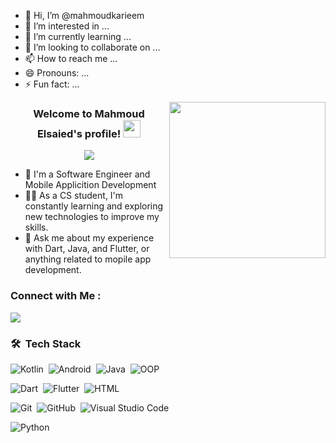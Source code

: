 - 👋 Hi, I’m @mahmoudkarieem
- 👀 I’m interested in ...
- 🌱 I’m currently learning ...
- 💞️ I’m looking to collaborate on ...
- 📫 How to reach me ...
- 😄 Pronouns: ...
- ⚡ Fun fact: ...

<!---
mahmoudkarieem/mahmoudkarieem is a ✨ special ✨ repository because its README.md (this file) appears on your GitHub profile.
You can click the Preview link to take a look at your changes.
--->
<img width="250" align="right" src="https://c.tenor.com/_DOBjnGspYAAAAAM/code-coding.gif">

<h3 align="center">
  Welcome to Mahmoud Elsaied's profile!
  <img src="https://media.giphy.com/media/hvRJCLFzcasrR4ia7z/giphy.gif" width="28">
</h3>

<!-- Typing SVG by DenverCoder1 - https://github.com/DenverCoder1/readme-typing-svg -->
<p align="center">
  <a href="https://github.com/DenverCoder1/readme-typing-svg"><img src="https://readme-typing-svg.herokuapp.com/?lines=Mobile-App-Devevloper%20;Always%20learning%20new%20things&font=Fira%20Code&center=true&width=440&height=45&color=f75c7e&vCenter=true&size=22"></a>
</p> 

- 🏢 I'm a Software Engineer and Mobile Applicition Development
- 👨‍💻 As a CS student, I'm constantly learning and exploring new technologies to improve my skills.
- 💬 Ask me about my experience with Dart, Java, and Flutter, or anything related to mopile app development.


### Connect with Me :

<a href="https://linkedin.com/in/mahmoudkarieem" target="_blank"><img src="https://img.shields.io/badge/-Mahmoud%20Karieem-0077B5?style=for-the-badge&logo=Linkedin&logoColor=white"/></a>


### 🛠 &nbsp;Tech Stack
![Kotlin](https://img.shields.io/badge/-Kotlin%20-05122A?style=flat&logo=kotlin)&nbsp;
![Android](https://img.shields.io/badge/-Android%20-05122A?style=flat&logo=android)&nbsp;
![Java](https://img.shields.io/badge/-Java-05122A?style=flat&logo=java)&nbsp;
![OOP](https://img.shields.io/badge/-OOP-05122A?style=flat&logo=OOP)&nbsp;


![Dart](https://img.shields.io/badge/-Dart-05122A?style=flat&logo=dart)&nbsp;
![Flutter](https://img.shields.io/badge/-Flutter-05122A?style=flat&logo=Flutter&logoColor=563D7C)&nbsp;
![HTML](https://img.shields.io/badge/-HTML-05122A?style=flat&logo=HTML5)&nbsp;


![Git](https://img.shields.io/badge/-Git-05122A?style=flat&logo=git)&nbsp;
![GitHub](https://img.shields.io/badge/-GitHub-05122A?style=flat&logo=github)&nbsp;
![Visual Studio Code](https://img.shields.io/badge/-Visual%20Studio%20Code-05122A?style=flat&logo=visual-studio-code&logoColor=007ACC)&nbsp;


![Python](https://img.shields.io/badge/-Python%20-05122A?style=flat&logo=python)&nbsp;


